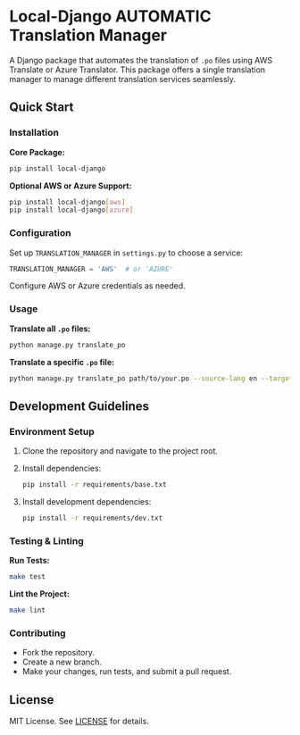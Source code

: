 # Local-Django AUTOMATIC Translation Manager

A Django package that automates the translation of `.po` files using AWS Translate or Azure Translator. This package
offers a single translation manager to manage different translation services seamlessly.

## Quick Start

### Installation

**Core Package:**

```bash
pip install local-django
```

**Optional AWS or Azure Support:**

```bash
pip install local-django[aws]
pip install local-django[azure]
```

### Configuration

Set up `TRANSLATION_MANAGER` in `settings.py` to choose a service:

```python
TRANSLATION_MANAGER = 'AWS'  # or 'AZURE'
```

Configure AWS or Azure credentials as needed.

### Usage

**Translate all `.po` files:**

```bash
python manage.py translate_po
```

**Translate a specific `.po` file:**

```bash
python manage.py translate_po path/to/your.po --source-lang en --target-lang fr
```

## Development Guidelines

### Environment Setup

1. Clone the repository and navigate to the project root.
2. Install dependencies:

    ```bash
    pip install -r requirements/base.txt
    ```

3. Install development dependencies:

    ```bash
    pip install -r requirements/dev.txt
    ```

### Testing & Linting

**Run Tests:**

```bash
make test
```

**Lint the Project:**

```bash
make lint
```

### Contributing

- Fork the repository.
- Create a new branch.
- Make your changes, run tests, and submit a pull request.

## License

MIT License. See [LICENSE](./LICENSE) for details.
